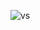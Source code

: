 ![vs](https://user-images.githubusercontent.com/108258871/175897745-9717a5f9-4dbd-42a8-acba-8d07407bff80.png)





